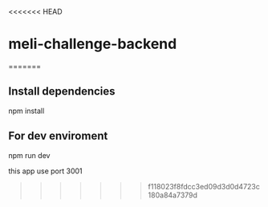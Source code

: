 <<<<<<< HEAD
# meli-challenge-backend
=======
## Install dependencies

npm install

## For dev enviroment

npm run dev

this app use port 3001
>>>>>>> f118023f8fdcc3ed09d3d0d4723c180a84a7379d
